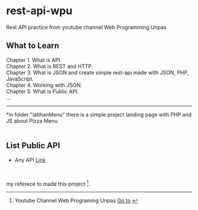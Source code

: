# rest-api-wpu
Rest API practice from youtube channel Web Programming Unpas

## What to Learn
Chapter 1. What is API.<br>
Chapter 2. What is REST and HTTP.<br>
Chapter 3. What is JSON and create simple rest-api made with JSON, PHP, JavaScript.<br>
Chapter 4. Working with JSON.<br>
Chapter 5. What is Public API.<br>
...
<hr>
*in folder "latihanMenu" there is a simple project landing page with PHP and JS about Pizza Menu
<br>
<br>

## List Public API
- Any API [Link](https://any-api.com/)

<br>

my referece to made this project [^note].
[^note]:
    Youtube Channel Web Programing Unpas [Go to](https://www.youtube.com/channel/UCkXmLjEr95LVtGuIm3l2dPg).
